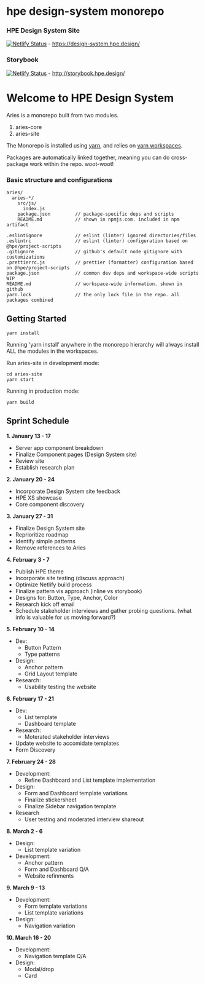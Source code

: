 # hpe design-system monorepo
### HPE Design System Site

[![Netlify Status](https://api.netlify.com/api/v1/badges/39e37d4a-4f9f-4946-8aeb-b8328b1821cd/deploy-status)](https://app.netlify.com/sites/keen-mayer-a86c8b/deploys) - https://design-system.hpe.design/  



### Storybook

[![Netlify Status](https://api.netlify.com/api/v1/badges/e4cb8d72-f3c0-4490-a4d7-54273ac277ed/deploy-status)](https://app.netlify.com/sites/thirsty-shockley-2b7675/deploys) - http://storybook.hpe.design/

# Welcome to HPE Design System
Aries is a monorepo built from two modules.

1. aries-core
2. aries-site

The Monorepo is installed using [yarn](https://github.com/yarnpkg/yarn), and relies on [yarn workspaces](https://yarnpkg.com/lang/en/docs/workspaces/).

Packages are automatically linked together, meaning you can do cross-package work within the repo. woot-woot!

### Basic structure and configurations

```
aries/
  aries-*/
    src/js/
      index.js
    package.json         // package-specific deps and scripts
    README.md            // shown in npmjs.com. included in npm artifact

.eslintignore            // eslint (linter) ignored directories/files
.eslintrc                // eslint (linter) configuration based on @hpe/project-scripts
.gitignore               // github's default node gitignore with customizations
.prettierrc.js           // prettier (formatter) configuration based on @hpe/project-scripts
package.json             // common dev deps and workspace-wide scripts WIP
README.md                // workspace-wide information. shown in github
yarn.lock                // the only lock file in the repo. all packages combined
```

## Getting Started

```
yarn install
```

Running 'yarn install' anywhere in the monorepo hierarchy will always install ALL the modules in the workspaces.

Run aries-site in development mode:

```
cd aries-site
yarn start
```

Running in production mode:

```
yarn build
```

## Sprint Schedule 

**1. January 13 - 17**  
- Server app component breakdown
- Finalize Component pages (Design System site) 
- Review site
- Establish research plan

**2. January 20 - 24**  
- Incorporate Design System site feedback 
- HPE XS showcase
- Core component discovery

**3. January 27 - 31**   
- Finalize Design System site
- Reprioritize roadmap 
- Identify simple patterns 
- Remove references to Aries

**4. February 3 - 7**   
- Publish HPE theme
- Incorporate site testing (discuss approach) 
- Optimize Netlify build process
- Finalize pattern vis approach (inline vs storybook) 
- Designs for: Button, Type, Anchor, Color
- Research kick off email 
- Schedule stakeholder interviews and gather probing questions. (what info is valuable for us moving forward?) 

**5. February 10 - 14**   
- Dev: 
  - Button Pattern
  - Type patterns
- Design: 
  - Anchor pattern  
  - Grid Layout template 
- Research: 
  - Usability testing the website 

**6. February 17 - 21**  
- Dev: 
  - List template
  - Dashboard template
- Research:
  - Moterated stakeholder interviews
- Update website to accomidate templates 
- Form Discovery 

**7. February 24 - 28**  
- Development:
  - Refine Dashboard and List template implementation
- Design: 
  - Form and Dashboard template variations
  - Finalize stickersheet 
  - Finalize Sidebar navigation template 
- Research  
  - User testing and moderated interview shareout 
  
**8. March 2 - 6**
- Design:
  - List template variation 
- Development: 
  - Anchor pattern
  - Form and Dashboard Q/A
  - Website refinments 
  
**9. March 9 - 13**  
- Development:
  - Form template variations
  - List template variations 
- Design:
  - Navigation variation 
  
**10. March 16 - 20**
- Development: 
  - Navigation template Q/A
- Design: 
  - Modal/drop 
  - Card 
